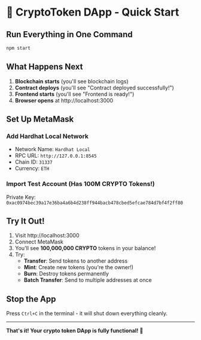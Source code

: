 # 🚀 CryptoToken DApp - Quick Start

## Run Everything in One Command

```bash
npm start
```

## What Happens Next

1. **Blockchain starts** (you'll see blockchain logs)
2. **Contract deploys** (you'll see "Contract deployed successfully!")
3. **Frontend starts** (you'll see "Frontend is ready!")
4. **Browser opens** at http://localhost:3000

## Set Up MetaMask

### Add Hardhat Local Network
- Network Name: `Hardhat Local`
- RPC URL: `http://127.0.0.1:8545`
- Chain ID: `31337`
- Currency: `ETH`

### Import Test Account (Has 100M CRYPTO Tokens!)
Private Key: `0xac0974bec39a17e36ba4a6b4d238ff944bacb478cbed5efcae784d7bf4f2ff80`

## Try It Out!

1. Visit http://localhost:3000
2. Connect MetaMask 
3. You'll see **100,000,000 CRYPTO** tokens in your balance!
4. Try:
   - **Transfer**: Send tokens to another address
   - **Mint**: Create new tokens (you're the owner!)
   - **Burn**: Destroy tokens permanently  
   - **Batch Transfer**: Send to multiple addresses at once

## Stop the App

Press `Ctrl+C` in the terminal - it will shut down everything cleanly.

---

**That's it! Your crypto token DApp is fully functional!** 🎉
